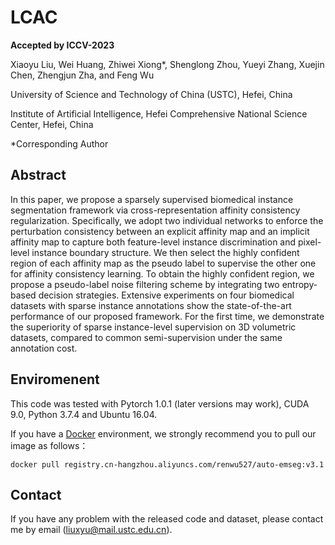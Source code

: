# LCAC
**Accepted by ICCV-2023**

Xiaoyu Liu, Wei Huang, Zhiwei Xiong*, Shenglong Zhou, Yueyi Zhang, Xuejin Chen, Zhengjun Zha, and Feng Wu 

University of Science and Technology of China (USTC), Hefei, China

Institute of Artificial Intelligence, Hefei Comprehensive National Science Center, Hefei, China

*Corresponding Author

## Abstract
In this paper, we propose a sparsely supervised biomedical instance segmentation framework via  cross-representation affinity consistency regularization.
Specifically, we adopt two individual networks to enforce the perturbation consistency between an explicit affinity map and an implicit affinity map to capture both feature-level instance discrimination and pixel-level instance boundary structure. We then select the highly confident region of each affinity map as the pseudo label to supervise the other one for affinity consistency learning. 
To obtain the highly confident region, we propose a pseudo-label noise filtering scheme by integrating two entropy-based decision strategies. 
Extensive experiments on four biomedical datasets with sparse instance annotations show the state-of-the-art performance of our proposed framework.
For the first time, we demonstrate the superiority of sparse instance-level supervision on 3D volumetric datasets, compared to common semi-supervision under the same annotation cost.


## Enviromenent

This code was tested with Pytorch 1.0.1 (later versions may work), CUDA 9.0, Python 3.7.4 and Ubuntu 16.04. 

If you have a [Docker](https://www.docker.com/) environment, we strongly recommend you to pull our image as follows：

```shell
docker pull registry.cn-hangzhou.aliyuncs.com/renwu527/auto-emseg:v3.1
```



## Contact

If you have any problem with the released code and dataset, please contact me by email (liuxyu@mail.ustc.edu.cn).


